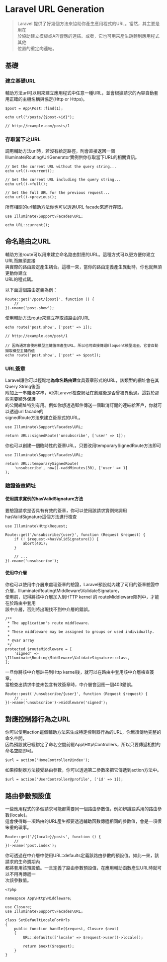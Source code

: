 # Laravel URL Generation

> Laravel 提供了好幾個方法來協助你產生應用程式的URL。當然，其主要是用在<br/>
> 於協助建立模板或API響應的連結。或者，它也可用來產生跳轉到應用程式其他<br/>
> 位置的重定向連結。<br/>

## 基礎
### 建立基礎URL
輔助方法url可以用來建立應用程式中任意一種URL，並會根據請求的內容自動套用正確的主機名稱與協定(Http or Https)。
```
$post = App\Post::find(1);

echo url("/posts/{$post->id}");

// http://example.com/posts/1
```

### 存取當下之URL
調用輔助方法url時，若沒有給定路徑，則會直接返回一個Illuminate\Routing\UrlGenerator實例供你存取當下URL的相關資訊。
```
// Get the current URL without the query string...
echo url()->current();

// Get the current URL including the query string...
echo url()->full();

// Get the full URL for the previous request...
echo url()->previous();
```

所有相關的url輔助方法你也可以透過URL facade來進行存取。
```
use Illuminate\Support\Facades\URL;

echo URL::current();
```

## 命名路由之URL
輔助方法route可以用來建立命名路由對應的URL。這種方式可以更方便你建立URL而無須直接<br/>
與實際的路由設定產生耦合。這樣一來，當你的路由定義產生異動時，你也就無須更動你建立<br/>
URL的程式碼。<br/>

以下面這個路由定義為例：
```
Route::get('/post/{post}', function () {
    //
})->name('post.show');
```

使用輔助方法route來建立存取該路由的URL
```
echo route('post.show', ['post' => 1]);

// http://example.com/post/1
```
```
// 因為通常會使用模型主鍵值來產生URL，所以也可直接傳遞Eloquent模型進去，它會自動擷取模型主鍵的值
echo route('post.show', ['post' => $post]);
```

### URL簽章
Laravel讓你可以輕鬆地**為命名路由建立**具簽章形式的URL，該類型的網址會在其Query String後面<br/>
附加上一串雜湊字串，可供Laravel檢查網址在創建後是否曾被異動過。這對於那些需要額外保護<br/>
的公開網址特別有用。例如你想透過郵件傳送一個取消訂閱的連結給客戶，你就可以透過url facade的<br/>
signedRoute方法來建立簽章式的URL。
```
use Illuminate\Support\Facades\URL;

return URL::signedRoute('unsubscribe', ['user' => 1]);
```

你也可以創建一個臨時性的簽章URL，只要改用temporarySignedRoute方法即可
```
use Illuminate\Support\Facades\URL;

return URL::temporarySignedRoute(
    'unsubscribe', now()->addMinutes(30), ['user' => 1]
);
```

### 驗證簽章網址
#### 使用請求實例的hasValidSignature方法
要驗證請求是否具有有效的簽章，你可以使用該請求實例來調用hasValidSignature這個方法進行檢查
```
use Illuminate\Http\Request;

Route::get('/unsubscribe/{user}', function (Request $request) {
    if (! $request->hasValidSignature()) {
        abort(401);
    }

    // ...
})->name('unsubscribe');
```

#### 使用中介層
你也可以使用中介層來處理簽章的驗證，Laravel預設就內建了可用的簽章驗證中介層，Illuminate\Routing\Middleware\ValidateSignature，<br/>
使用前，記得將該中介層加入到HTTP kernel 的 routeMiddleware陣列中，才能在於路由中套用<br/>
該中介層，否則將出現找不到中介層的錯誤。
```
/**
 * The application's route middleware.
 *
 * These middleware may be assigned to groups or used individually.
 *
 * @var array
 */
protected $routeMiddleware = [
    'signed' => \Illuminate\Routing\Middleware\ValidateSignature::class,
];
```

一旦你將該中介層註冊到Http kernel後，就可以在路由中套用該中介層檢查簽章。<br/>
當檢查出請求中並未包含有效簽章時，中介層會回應一個403錯誤。
```
Route::post('/unsubscribe/{user}', function (Request $request) {
    // ...
})->name('unsubscribe')->middleware('signed');
```

## 對應控制器行為之URL
你可以使用action這個輔助方法來生成特定控制器行為的URL，你無須傳地完整的命名空間，<br/>
因為預設就已經綁定了命名空間前綴App\Http\Controllers，所以只要傳遞相對的命名空間即可。
```
$url = action('HomeController@index');
```

如果控制器方法接受路由參數，你可以透過第二參數來把它傳遞到action方法中。
```
$url = action('UserController@profile', ['id' => 1]);
```

## 路由參數預設值
一些應用程式的多個請求可能都需要同一個路由參數值，例如辨識語系用的路由參數{locale}。<br/>
這會使得每一項路由的URL產生都要透過輔助函數傳遞相同的參數值，會是一項很笨重的瑣事。
```
Route::get('/{locale}/posts', function () {
    //
})->name('post.index');
```

你可透過在中介層中使用URL::defaults定義該路由參數的預設值。如此一來，該請求的生命週期內<br/>
都將套用該預設值。一旦定義了路由參數預設值，在應用輔助函數產生URL時就可以不用再傳遞一<br/>
次該參數值。
```
<?php

namespace App\Http\Middleware;

use Closure;
use Illuminate\Support\Facades\URL;

class SetDefaultLocaleForUrls
{
    public function handle($request, Closure $next)
    {
        URL::defaults(['locale' => $request->user()->locale]);

        return $next($request);
    }
}
```
